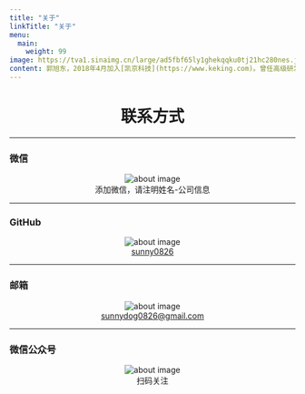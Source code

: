 ```yaml
---
title: "关于"
linkTitle: "关于"
menu:
  main:
    weight: 99
image: https://tva1.sinaimg.cn/large/ad5fbf65ly1ghekqqku0tj21hc280nes.jpg
content: 郭旭东，2018年4月加入[凯京科技](https://www.keking.com)。曾任高级研发和运维开发工程师、[阿里云MVP](https://mvp.aliyun.com/mvp/detail/426)、CCF 会员，现任凯京科技研发中心技术支持部运维负责人，负责公司运维团队。热爱开源，乐于分享。云原生爱好者、实践者，专注于云原生及周边干货知识分享，实践达人，demo 小王子。
---
```

<center><h1 class="md-5">联系方式</h1></center>

---

### 微信

<center><img class="img-fluid w-5" src="https://tva4.sinaimg.cn/large/ad5fbf65ly1ghelq5ndvkj2050050dfz.jpg" alt="about image"></center>

<center>添加微信，请注明姓名-公司信息</center>

---

### GitHub

<center><img class="img-fluid w-5" src="https://tvax3.sinaimg.cn/large/ad5fbf65ly1ghelosouakj2050050745.jpg" alt="about image"></center>

<center><a href="https://github.com/sunny0826">sunny0826</a></center>

---

### 邮箱

<center><img class="img-fluid w-5" src="https://tvax3.sinaimg.cn/large/ad5fbf65ly1gheloxweaej2050050dfo.jpg" alt="about image"></center>

<center><a href="mailto:sunnydog0826@gmail.com">sunnydog0826@gmail.com</a></center>

---

### 微信公众号

<center><img class="img-fluid w-5" src="https://tva1.sinaimg.cn/large/ad5fbf65ly1ghelpfjpb8j205005074d.jpg" alt="about image"></center>

<center>扫码关注</center>